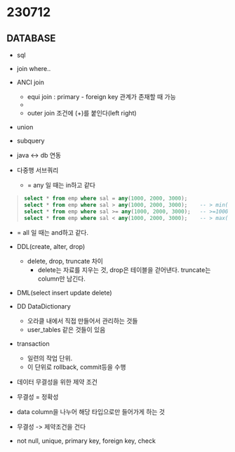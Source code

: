 ﻿
# 230712

## DATABASE
  
  - sql

  - join where..

  - ANCI join
    - equi join : primary - foreign key 관계가 존재할 때 가능
    - 
    - outer join 조건에 (+)를 붙인다(left right)
  - union

  - subquery


  - java <-> db 연동

- 다중행 서브쿼리
  - = any 일 때는 in하고 같다

> ```sql
> select * from emp where sal = any(1000, 2000, 3000);
> select * from emp where sal > any(1000, 2000, 3000);    -- > min(in(1000,2000,3000));
> select * from emp where sal >= any(1000, 2000, 3000);   -- >=1000
> select * from emp where sal < any(1000, 2000, 3000);    -- > max(in(1000,2000,3000));
> ```

  - = all 일 때는 and하고 같다.

- DDL(create, alter, drop)
  - delete, drop, truncate 차이
    - delete는 자료를 지우는 것, drop은 테이블을 걷어낸다. truncate는 column만 남긴다.

- DML(select insert update delete)

- DD DataDictionary
  - 오라클 내에서 직접 만들어서 관리하는 것들
  - user_tables 같은 것들이 있음

- transaction
  - 일련의 작업 단위.
  - 이 단위로 rollback, commit등을 수행

- 데이터 무결성을 위한 제약 조건
- 무결성 = 정확성

- data column을 나누어 해당 타입으로만 들어가게 하는 것
- 무결성 -> 제약조건을 건다
- not null, unique, primary key, foreign key, check